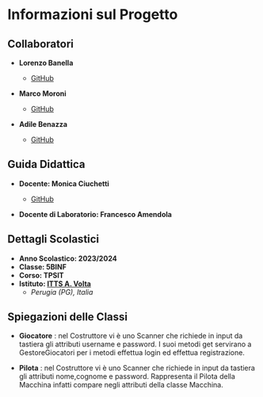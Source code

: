 
# Informazioni sul Progetto

## Collaboratori
- **Lorenzo Banella**
  - [GitHub](https://github.com/lbanella)

- **Marco Moroni**
  - [GitHub](https://github.com/MarcoMoro16)

- **Adile Benazza**
  - [GitHub](https://github.com/Eidol469)

## Guida Didattica
- **Docente: Monica Ciuchetti**
  - [GitHub](https://github.com/mciuchetti)

- **Docente di Laboratorio: Francesco Amendola**

## Dettagli Scolastici
- **Anno Scolastico: 2023/2024**
- **Classe: 5BINF**
- **Corso: TPSIT**
- **Istituto: [ITTS A. Volta](https://www.avoltapg.edu.it/)**
  - *Perugia (PG), Italia*


## Spiegazioni delle Classi

- **Giocatore** : nel Costruttore vi è uno Scanner che richiede in input da tastiera gli attributi username e password. I suoi metodi get servirano a GestoreGiocatori per i metodi effettua login ed effettua registrazione.

- **Pilota** : nel Costruttore vi è uno Scanner che richiede in input da tastiera gli attributi nome,cognome e password. Rappresenta il Pilota della Macchina infatti compare negli attributi della classe Macchina.


